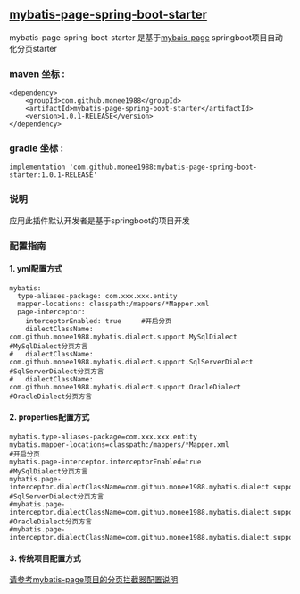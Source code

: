 ﻿## [mybatis-page-spring-boot-starter](https://github.com/monee1988/mybatis-page-spring-boot-starter)

mybatis-page-spring-boot-starter 是基于[mybais-page](https://github.com/monee1988/mybatis-page) springboot项目自动化分页starter

### maven 坐标 :

```
<dependency>
    <groupId>com.github.monee1988</groupId>
    <artifactId>mybatis-page-spring-boot-starter</artifactId>
    <version>1.0.1-RELEASE</version>
</dependency>
```
### gradle 坐标 :
```
implementation 'com.github.monee1988:mybatis-page-spring-boot-starter:1.0.1-RELEASE'
```
### 说明
应用此插件默认开发者是基于springboot的项目开发
### 配置指南
#### 1. yml配置方式
```
mybatis:
  type-aliases-package: com.xxx.xxx.entity
  mapper-locations: classpath:/mappers/*Mapper.xml
  page-interceptor:
    interceptorEnabled: true     #开启分页
    dialectClassName: com.github.monee1988.mybatis.dialect.support.MySqlDialect      #MySqlDialect分页方言
#   dialectClassName: com.github.monee1988.mybatis.dialect.support.SqlServerDialect  #SqlServerDialect分页方言
#   dialectClassName: com.github.monee1988.mybatis.dialect.support.OracleDialect     #OracleDialect分页方言
```
#### 2. properties配置方式
```
mybatis.type-aliases-package=com.xxx.xxx.entity
mybatis.mapper-locations=classpath:/mappers/*Mapper.xml
#开启分页
mybatis.page-interceptor.interceptorEnabled=true
#MySqlDialect分页方言
mybatis.page-interceptor.dialectClassName=com.github.monee1988.mybatis.dialect.support.MySqlDialect
#SqlServerDialect分页方言
#mybatis.page-interceptor.dialectClassName=com.github.monee1988.mybatis.dialect.support.SqlServerDialect
#OracleDialect分页方言
#mybatis.page-interceptor.dialectClassName=com.github.monee1988.mybatis.dialect.support.OracleDialect
```
#### 3. 传统项目配置方式

[请参考mybatis-page项目的分页拦截器配置说明](https://github.com/monee1988/mybatis-page#1-%E5%88%86%E9%A1%B5%E6%8B%A6%E6%88%AA%E5%99%A8%E9%85%8D%E7%BD%AE)




